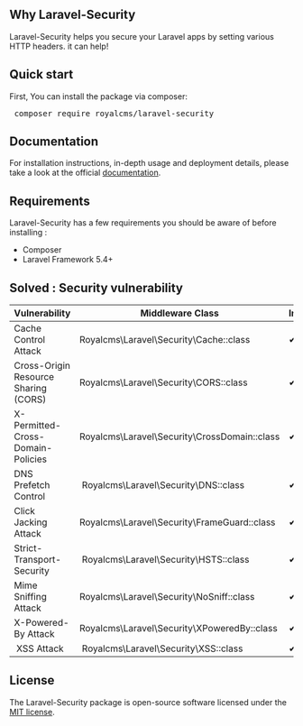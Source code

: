 ## Why Laravel-Security

Laravel-Security helps you secure your Laravel apps by setting various HTTP headers. it can help!

## Quick start

First, You can install the package via composer: 
 <pre> composer require royalcms/laravel-security </pre> 

## Documentation

For installation instructions, in-depth usage and deployment details, please take a look at the official [documentation](https://getspooky.github.io/Laravel-Mitnick/).

## Requirements

Laravel-Security  has a few requirements you should be aware of before installing :

* Composer
* Laravel Framework 5.4+

## Solved : Security vulnerability

| Vulnerability | Middleware Class  |   Included
| ------- | --- | --- |
| Cache Control Attack | Royalcms\Laravel\Security\Cache::class |  ✔
| Cross-Origin Resource Sharing (CORS) |  Royalcms\Laravel\Security\CORS::class |✔
| X-Permitted-Cross-Domain-Policies | Royalcms\Laravel\Security\CrossDomain::class | ✔
| DNS Prefetch Control | Royalcms\Laravel\Security\DNS::class |✔
| Click Jacking Attack | Royalcms\Laravel\Security\FrameGuard::class |✔
| Strict-Transport-Security | Royalcms\Laravel\Security\HSTS::class |✔
| Mime Sniffing Attack | Royalcms\Laravel\Security\NoSniff::class |✔
| X-Powered-By Attack  | Royalcms\Laravel\Security\XPoweredBy::class | ✔
| XSS Attack | Royalcms\Laravel\Security\XSS::class |✔
  
## License

The Laravel-Security package is open-source software licensed under the [MIT license](https://opensource.org/licenses/MIT).
